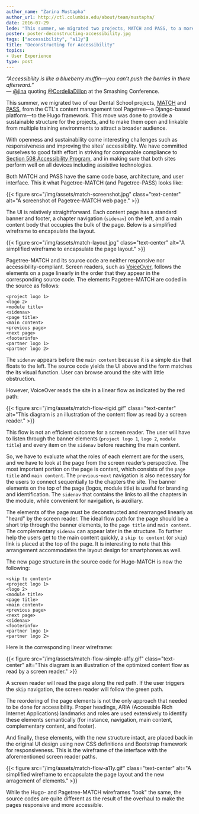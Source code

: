 ```yaml
---
author_name: "Zarina Mustapha"
author_url: http://ctl.columbia.edu/about/team/mustapha/
date: 2016-07-29
lede: "This summer, we migrated two projects, MATCH and PASS, to a more open and sustainable framework. Openness and sustainability pose interesting challenges such as responsiveness and accessibility. We have committed ourselves to good faith effort in making sure that both sites perform well on all devices including assistive technologies."
poster: poster-deconstructing-accessibility.jpg
tags: ["accessibility", "a11y"]
title: "Deconstructing for Accessibility"
topics:
- User Experience
type: post
---
```


_“Accessibility is like a blueberry muffin—you can’t push the berries in there afterward.”_  
— <a href="https://twitter.com/AccEase" target="_blank">@jina</a> quoting <a href="https://twitter.com/cordeliadillon" target="_blank">@CordeliaDillon</a> at the Smashing Conference.

This summer, we migrated two of our Dental School projects, [MATCH](https://match.ccnmtl.columbia.edu) and [PASS](https://pass.ccnmtl.columbia.edu), from the CTL's content management tool Pagetree—a Django-based platform—to the Hugo framework. This move was done to provide a sustainable structure for the projects, and to make them open and linkable from multiple training environments to attract a broader audience.

With openness and sustainability come interesting challenges such as responsiveness and improving the sites' accessibility. We have committed ourselves to good faith effort in striving for comparable compliance to [Section 508 Accessibility Program](https://www.section508.gov/), and in making sure that both sites perform well on all devices including assistive technologies. 

Both MATCH and PASS have the same code base, architecture, and user interface. This it what Pagetree-MATCH (and Pagetree-PASS) looks like:

{{< figure src="/img/assets/match-screenshot.jpg" class="text-center" alt="A screenshot of Pagetree-MATCH web page." >}}

The UI is relatively straightforward. Each content page has a standard banner and footer, a chapter navigation (`sidenav`) on the left, and a main content body that occupies the bulk of the page. Below is a simplified wireframe to encapsulate the layout.

{{< figure src="/img/assets/match-layout.jpg" class="text-center" alt="A simplified wireframe to encapsulate the page layout." >}}

Pagetree-MATCH and its source code are neither responsive nor accessibility-compliant. Screen readers, such as [VoiceOver](http://www.apple.com/accessibility/osx/voiceover/), follows the elements on a page linearly in the order that they appear in the corresponding source code. The elements Pagetree-MATCH are coded in the source as follows:

```
<project logo 1>
<logo 2>
<module title>
<sidenav>
<page title>
<main content>
<previous page>
<next page>
<footerinfo>
<partner logo 1>
<partner logo 2>
```

The `sidenav` appears before the `main content` because it is a simple `div` that floats to the left. The source code yields the UI above and the form matches the its visual function. User can browse around the site with little obstruction.

However, VoiceOver reads the site in a linear flow as indicated by the red path:

{{< figure src="/img/assets/match-flow-rigid.gif" class="text-center" alt="This diagram is an illustration of the content flow as read by a screen reader." >}}

This flow is not an efficient outcome for a screen reader. The user will have to listen through the banner elements (`project logo 1`, `logo 2`, `module title`) and every item on the `sidenav` before reaching the main content.

So, we have to evaluate what the roles of each element are for the users, and we have to look at the page from the screen reader’s perspective. The most important portion on the page is content, which consists of the `page title` and `main content`. The `previous`-`next` navigation is also necessary for the users to connect sequentially to the chapters the site. The banner elements on the top of the page (logos, module title) is useful for branding and identification. The `sidenav` that contains the links to all the chapters in the module, while convenient for navigation, is auxiliary.

The elements of the page must be deconstructed and rearranged linearly as "heard" by the screen reader. The ideal flow path for the page should be a short trip through the banner elements, to the `page title` and `main content`. The complementary `sidenav` can appear later in the structure. To further help the users get to the main content quickly, a `skip to content` (or `skip`) link is placed at the top of the page. It is interesting to note that this arrangement accommodates the layout design for smartphones as well.

The new page structure in the source code for Hugo-MATCH is now the following:

```
<skip to content>
<project logo 1>
<logo 2>
<module title>
<page title>
<main content>
<previous page>
<next page>
<sidenav>
<footerinfo>
<partner logo 1>
<partner logo 2>
```

Here is the corresponding linear wireframe:

{{< figure src="/img/assets/match-flow-simple-a11y.gif" class="text-center" alt="This diagram is an illustration of the optimized content flow as read by a screen reader." >}}

A screen reader will read the page along the red path. If the user triggers the `skip` navigation, the screen reader will follow the green path.

The reordering of the page elements is not the only approach that needed to be done for accessibility. Proper headings, ARIA (Accessible Rich Internet Applications) landmarks and roles are used extensively to identify these elements semantically (for instance, navigation, main content, complementary content, and footer).

And finally, these elements, with the new structure intact, are placed back in the original UI design using new CSS definitions and Bootstrap framework for responsiveness. This is the wireframe of the interface with the aforementioned screen reader paths.

{{< figure src="/img/assets/match-flow-a11y.gif" class="text-center" alt="A simplified wireframe to encapsulate the page layout and the new arragement of elements." >}}

While the Hugo- and Pagetree-MATCH wireframes "look" the same, the source codes are quite different as the result of the overhaul to make the pages responsive and more accessible.
